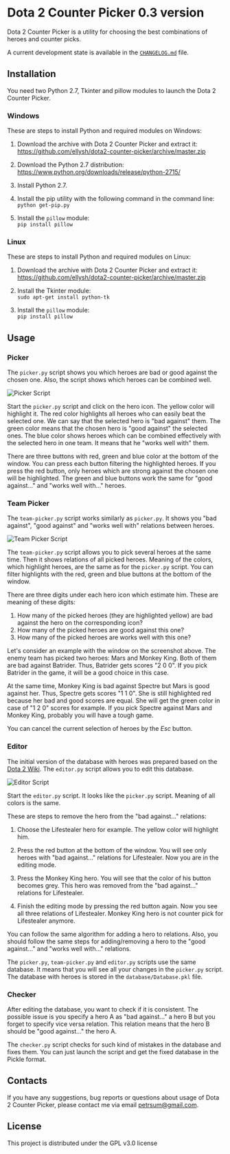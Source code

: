 # Dota 2 Counter Picker 0.3 version

Dota 2 Counter Picker is a utility for choosing the best combinations of heroes and counter picks.

A current development state is available in the [`CHANGELOG.md`](CHANGELOG.md) file.

## Installation

You need two Python 2.7, Tkinter and pillow modules to launch the Dota 2 Counter Picker.

### Windows

These are steps to install Python and required modules on Windows:

1. Download the archive with Dota 2 Counter Picker and extract it:<br/>
https://github.com/ellysh/dota2-counter-picker/archive/master.zip

2. Download the Python 2.7 distribution:<br/>
https://www.python.org/downloads/release/python-2715/

3. Install Python 2.7.

4. Install the pip utility with the following command in the command line:<br/>
`python get-pip.py`

5. Install the `pillow` module:<br/>
`pip install pillow`

### Linux

These are steps to install Python and required modules on Linux:

1. Download the archive with Dota 2 Counter Picker and extract it:<br/>
https://github.com/ellysh/dota2-counter-picker/archive/master.zip

2. Install the Tkinter module:<br/>
`sudo apt-get install python-tk`

3. Install the `pillow` module:<br/>
`pip install pillow`

## Usage

### Picker

The `picker.py` script shows you which heroes are bad or good against the chosen one. Also, the script shows which heroes can be combined well.

![Picker Script](images/readme/picker-window.png)

Start the `picker.py` script and click on the hero icon. The yellow color will highlight it. The red color highlights all heroes who can easily beat the selected one. We can say that the selected hero is "bad against" them. The green color means that the chosen hero is "good against" the selected ones. The blue color shows heroes which can be combined effectively with the selected hero in one team. It means that he "works well with" them.

There are three buttons with red, green and blue color at the bottom of the window. You can press each button filtering the highlighted heroes. If you press the red button, only heroes which are strong against the chosen one will be highlighted. The green and blue buttons work the same for "good against..." and "works well with..." heroes.

### Team Picker

The `team-picker.py` script works similarly as `picker.py`. It shows you "bad against", "good against" and "works well with" relations between heroes.

![Team Picker Script](images/readme/team-picker-window.png)

The `team-picker.py` script allows you to pick several heroes at the same time. Then it shows relations of all picked heroes. Meaning of the colors, which highlight heroes, are the same as for the `picker.py` script. You can filter highlights with the red, green and blue buttons at the bottom of the window.

There are three digits under each hero icon which estimate him. These are meaning of these digits:

1. How many of the picked heroes (they are highlighted yellow) are bad against the hero on the corresponding icon?
2. How many of the picked heroes are good against this one?
3. How many of the picked heroes are works well with this one?

Let's consider an example with the window on the screenshot above. The enemy team has picked two heroes: Mars and Monkey King. Both of them are bad against Batrider. Thus, Batrider gets scores "2 0 0". If you pick Batrider in the game, it will be a good choice in this case.

At the same time, Monkey King is bad against Spectre but Mars is good against her. Thus, Spectre gets scores "1 1 0". She is still highlighted red because her bad and good scores are equal. She will get the green color in case of "1 2 0" scores for example. If you pick Spectre against Mars and Monkey King, probably you will have a tough game.

You can cancel the current selection of heroes by the *Esc* button.

### Editor

The initial version of the database with heroes was prepared based on the [Dota 2 Wiki](https://dota2.gamepedia.com/Category:Counters). The `editor.py` script allows you to edit this database.

![Editor Script](images/readme/editor-window.png)

Start the `editor.py` script. It looks like the `picker.py` script. Meaning of all colors is the same.

These are steps to remove the hero from the "bad against..." relations:

1. Choose the Lifestealer hero for example. The yellow color will highlight him.

2. Press the red button at the bottom of the window. You will see only heroes with "bad against..." relations for Lifestealer. Now you are in the editing mode.

3. Press the Monkey King hero. You will see that the color of his button becomes grey. This hero was removed from the "bad against..." relations for Lifestealer.

4. Finish the editing mode by pressing the red button again. Now you see all three relations of Lifestealer. Monkey King hero is not counter pick for Lifestealer anymore.

You can follow the same algorithm for adding a hero to relations. Also, you should follow the same steps for adding/removing a hero to the "good against..." and "works well with..." relations.

The `picker.py`, `team-picker.py` and `editor.py` scripts use the same database. It means that you will see all your changes in the `picker.py` script. The database with heroes is stored in the `database/Database.pkl` file.

### Checker

After editing the database, you want to check if it is consistent. The possible issue is you specify a hero A as "bad against..." a hero B but you forget to specify vice versa relation. This relation means that the hero B should be "good against..." the hero A.

The `checker.py` script checks for such kind of mistakes in the database and fixes them. You can just launch the script and get the fixed database in the Pickle format.

## Contacts

If you have any suggestions, bug reports or questions about usage of Dota 2 Counter Picker, please contact me via email petrsum@gmail.com.

## License

This project is distributed under the GPL v3.0 license
